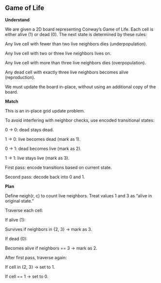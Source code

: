 ## Game of Life
**Understand**

We are given a 2D board representing Conway’s Game of Life. Each cell is either alive (1) or dead (0). The next state is determined by these rules:

Any live cell with fewer than two live neighbors dies (underpopulation).

Any live cell with two or three live neighbors lives on.

Any live cell with more than three live neighbors dies (overpopulation).

Any dead cell with exactly three live neighbors becomes alive (reproduction).

We must update the board in-place, without using an additional copy of the board.

**Match**

This is an in-place grid update problem.

To avoid interfering with neighbor checks, use encoded transitional states:

0 → 0: dead stays dead.

1 → 0: live becomes dead (mark as 1).

0 → 1: dead becomes live (mark as 2).

1 → 1: live stays live (mark as 3).

First pass: encode transitions based on current state.

Second pass: decode back into 0 and 1.

**Plan**

Define neigh(r, c) to count live neighbors. Treat values 1 and 3 as “alive in original state.”

Traverse each cell:

If alive (1):

Survives if neighbors in {2, 3} → mark as 3.

If dead (0):

Becomes alive if neighbors == 3 → mark as 2.

After first pass, traverse again:

If cell in {2, 3} → set to 1.

If cell == 1 → set to 0.